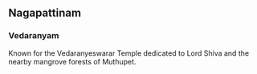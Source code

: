 ## Nagapattinam 
 ### Vedaranyam 
 Known for the Vedaranyeswarar Temple dedicated to Lord Shiva and the nearby mangrove forests of Muthupet.
